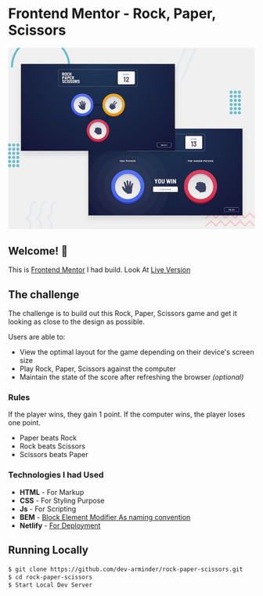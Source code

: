 # Frontend Mentor - Rock, Paper, Scissors

![Design preview for the Rock, Paper, Scissors coding challenge](./design/desktop-preview.jpg)

## Welcome! 👋
This is [Frontend Mentor](https://www.frontendmentor.io) I had build.
Look At [Live Version](https://www.frontend-rps-game.netlify.app/)

## The challenge

The challenge is to build out this Rock, Paper, Scissors game and get it looking as close to the design as possible.

Users  are able to:
- View the optimal layout for the game depending on their device's screen size
- Play Rock, Paper, Scissors against the computer
- Maintain the state of the score after refreshing the browser _(optional)_

### Rules

If the player wins, they gain 1 point. If the computer wins, the player loses one point.
- Paper beats Rock
- Rock beats Scissors
- Scissors beats Paper

### Technologies I had Used
- **HTML** - For Markup
- **CSS** - For Styling Purpose
- **Js** - For Scripting 
- **BEM** - [Block Element Modifier As naming convention](http://getbem.com/) 
- **Netlify** - [For Deployment](https://www.netlify.com/)

## Running Locally
```
$ git clone https://github.com/dev-arminder/rock-paper-scissors.git
$ cd rock-paper-scissors
$ Start Local Dev Server
```
